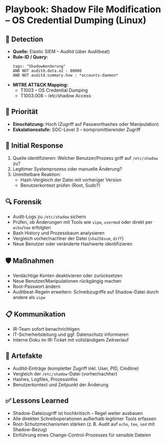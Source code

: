 # Playbook: Shadow File Modification – OS Credential Dumping (Linux)

## 🧠 Detection
- **Quelle:** Elastic SIEM – Auditd (über Auditbeat)
- **Rule-ID / Query:**
  ```elasticsearch
  tags: "ShadowAenderung"
  AND NOT auditd.data.a2 : 80000
  AND NOT auditd.summary.how : *accounts-daemon*
  ```
- **MITRE ATT&CK Mapping:**  
  - T1003 – OS Credential Dumping  
  - T1003.008 – /etc/shadow Access

## 📌 Priorität
- **Einschätzung:** Hoch (Zugriff auf Passworthashes oder Manipulation)
- **Eskalationsstufe:** SOC-Level 3 – kompromittierender Zugriff

## 🚨 Initial Response
1. Quelle identifizieren: Welcher Benutzer/Prozess griff auf `/etc/shadow` zu?
2. Legitimer Systemprozess oder manuelle Änderung?
3. Unmittelbare Reaktion:
   - Hash-Vergleich der Datei mit vorheriger Version
   - Benutzerkontext prüfen (Root, Sudo?)

## 🔍 Forensik
- Audit-Logs zu `/etc/shadow` sichern
- Prüfen, ob Änderungen mit Tools wie `vipw`, `usermod` oder direkt per `echo`/`tee` erfolgten
- Bash History und Prozessbaum analysieren
- Vergleich vorher/nachher der Datei (`sha256sum`, `diff`)
- Neue Benutzer oder veränderte Hashwerte identifizieren

## 🛡️ Maßnahmen
- Verdächtige Konten deaktivieren oder zurücksetzen
- Neue Benutzer/Manipulationen rückgängig machen
- Root-Passwort ändern
- Auditbeat-Regeln erweitern: Schreibzugriffe auf Shadow-Datei durch andere als `vipw`

## 📋 Kommunikation
- IR-Team sofort benachrichtigen
- IT-Sicherheitsleitung und ggf. Datenschutz informieren
- Interne Doku im IR-Ticket mit vollständigem Zeitverlauf

## 📁 Artefakte
- Auditd-Einträge (kompletter Zugriff inkl. User, PID, Cmdline)
- Vergleich der `/etc/shadow`-Datei (vorher/nachher)
- Hashes, Logfiles, Prozessinfos
- Benutzerkontext und Zeitpunkt der Änderung

## ✅ Lessons Learned
- Shadow-Dateizugriff ist hochkritisch – Regel weiter ausbauen
- Alle direkten Schreiboperationen außerhalb legitimer Tools erfassen
- Root-Schutzmechanismen stärken (z. B. Audit auf `echo`, `tee`, `sed` mit Shadow-Bezug)
- Einführung eines Change-Control-Prozesses für sensible Dateien